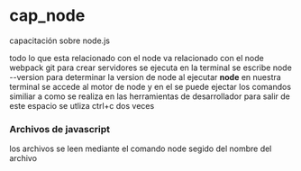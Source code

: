# cap_node
capacitación sobre node.js

todo lo que esta relacionado con el node va relacionado con el node webpack git para crear servidores se ejecuta en la terminal
 se escribe node --version para determinar la version de node
 al ejecutar **node** en nuestra terminal se accede al motor de node y en el se puede ejectar los comandos similiar a como se realiza en las herramientas de desarrollador
 para salir de este espacio se utliza ctrl+c dos veces

### Archivos de javascript

los archivos se leen mediante el comando node segido del nombre del archivo
